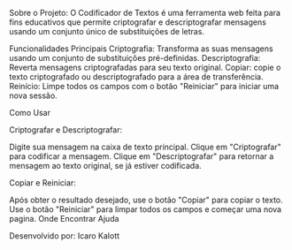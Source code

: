 Sobre o Projeto:
O Codificador de Textos é uma ferramenta web feita para fins educativos que permite criptografar e descriptografar mensagens usando um conjunto único de substituições de letras.

Funcionalidades Principais
Criptografia: Transforma as suas mensagens usando um conjunto de substituições pré-definidas.
Descriptografia: Reverta mensagens criptografadas para seu texto original.
Copiar: copie o texto criptografado ou descriptografado para a área de transferência.
Reinício: Limpe todos os campos com o botão "Reiniciar" para iniciar uma nova sessão.

Como Usar

Criptografar e Descriptografar:

Digite sua mensagem na caixa de texto principal.
Clique em "Criptografar" para codificar a mensagem.
Clique em "Descriptografar" para retornar a mensagem ao texto original, se já estiver codificada.


Copiar e Reiniciar:

Após obter o resultado desejado, use o botão "Copiar" para copiar o texto.
Use o botão "Reiniciar" para limpar todos os campos e começar uma nova pagina.
Onde Encontrar Ajuda

Desenvolvido por: Icaro Kalott
